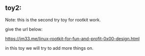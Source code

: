 ## toy2:
Note: this is the second try toy for rootkit work.

give the url below:

https://jm33.me/linux-rootkit-for-fun-and-profit-0x00-design.html

in this toy we will try to add more things on.